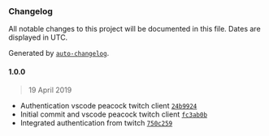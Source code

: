 ### Changelog

All notable changes to this project will be documented in this file. Dates are displayed in UTC.

Generated by [`auto-changelog`](https://github.com/CookPete/auto-changelog).

#### 1.0.0

> 19 April 2019

- Authentication vscode peacock twitch client [`24b9924`](https://github.com/ksivamuthu/vscode-peacock-twitch-client/commit/24b9924ab1e24198412a2567e0e4159a1da055b9)
- Initial commit and vscode peacock twitch client [`fc3ab0b`](https://github.com/ksivamuthu/vscode-peacock-twitch-client/commit/fc3ab0badf19d3ff13c6959f5a2abbed6450bb7d)
- Integrated authentication from twitch [`750c259`](https://github.com/ksivamuthu/vscode-peacock-twitch-client/commit/750c259c6ebe91f1ab32834f6cae3416716bf6e9)
